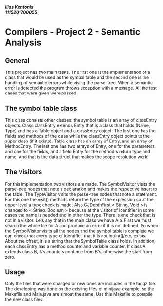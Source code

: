 ***Ilias Kontonis***\
***1115201700055***

# Compilers - Project 2 - Semantic Analysis

## General

This project has two main tasks. The first one is the implementation of a class that would be used as 
the symbol table and the second one is the handling of semantic errors while vising the parse-tree.
When a semantic error is detected the program throws exception with a message. All the test cases
that were given were passed.


## The symbol table class

This class consists other classes: the symbol table is an array of classEntry objects. Class classEntry extends Entry that is
a class that holds (Name, Type) and has a Table object and a classEntry object. The first one has the fields and methods of the
class while the classEntry object points to the super class (if it exists). Table class has an array of Entry, and an array of
MethodEntry. The last one has two arrays of Entry, one for the parameters and one for the fields, and a field Entry for the
method's return type and name. And that is the data struct that makes the scope resolution work!


## The visitors

For this implementation two visitors are made. The SymbolVisitor visits the parse-tree nodes that note a declaration and
makes the respective insert to the table. The TypeVisitor visits the parse-tree nodes that note a statement. For this one
the visit() methods return the type of the expression so at the upper level a type check is made. Also GJDepthFirst < String, Void >
is changed to < String, Boolean > because at the visitor of Identifier in some cases the name is needed and in other the type.
There is one check that is not in a visitor. Lets say that in the main class we have A a. First we must search the whole file for
A and produce an error if it is not defined. So when the SymbolVisitor visits all the nodes and the symbol table is complete
we can check that every type of identifier, that it is not int/int[]/etc, exists. About the offset, it is a string that the
SymbolTable class holds. In addition, each classEntry has a method counter and variable counter. If class A extends class B,
A's counters continue from B's, otherwise the start from zero.


## Usage

Only the files that were changed or new ones are included in the tar.gz file.
The developing was done on the existing files of minijava-example, so the Makefile and Main.java are almost the same.
Use this Makefile to compile the new class files.

